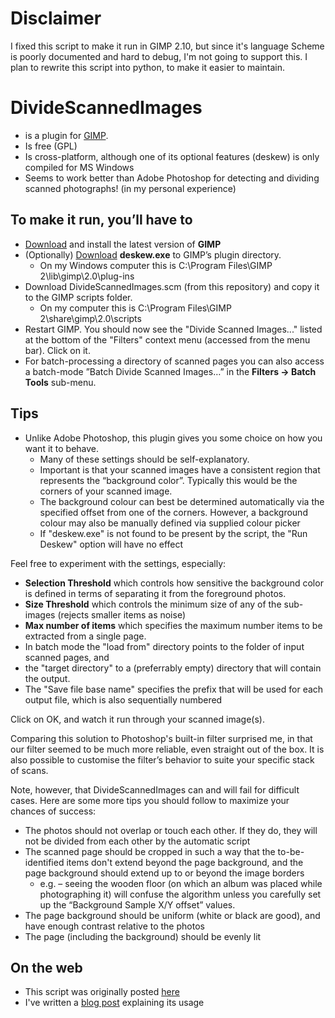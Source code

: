 # Disclaimer

I fixed this script to make it run in GIMP 2.10, but since it's language Scheme is poorly documented and hard to debug, I'm not going to support this. I plan to rewrite this script into python, to make it easier to maintain.

# DivideScannedImages 

* is a plugin for [GIMP](http://en.wikipedia.org/wiki/GIMP).
* Is free (GPL)
* Is cross-platform, although one of its optional features (deskew) is only compiled for MS Windows
* Seems to work better than Adobe Photoshop for detecting and dividing scanned photographs! (in my personal experience)

## To make it run, you’ll have to
* [Download](http://www.gimp.org/downloads/) and install the latest version of **GIMP**
* (Optionally) [Download](http://francoismalan.com/wp-content/uploads/2013/01/deskew.exe) **deskew.exe** to GIMP’s plugin directory.
    * On my Windows computer this is C:\Program Files\GIMP 2\lib\gimp\2.0\plug-ins
* Download DivideScannedImages.scm (from this repository) and copy it to the GIMP scripts folder. 
    * On my computer this is C:\Program Files\GIMP 2\share\gimp\2.0\scripts
* Restart GIMP. You should now see the "Divide Scanned Images..." listed at the bottom of the "Filters" context menu (accessed from the menu bar). Click on it.
* For batch-processing a directory of scanned pages you can also access a batch-mode ”Batch Divide Scanned Images…” in the **Filters -> Batch Tools** sub-menu.

## Tips
* Unlike Adobe Photoshop, this plugin gives you some choice on how you want it to behave. 
    * Many of these settings should be self-explanatory. 
    * Important is that your scanned images have a consistent region that represents the “background color”. Typically this would be the corners of your scanned image. 
    * The background colour can best be determined automatically via the specified offset from one of the corners. However, a background colour may also be manually defined via supplied colour picker
    * If "deskew.exe" is not found to be present by the script, the "Run Deskew" option will have no effect

Feel free to experiment with the settings, especially:

* **Selection Threshold** which controls how sensitive the background color is defined in terms of separating it from the foreground photos.
* **Size Threshold** which controls the minimum size of any of the sub-images (rejects smaller items as noise)
* **Max number of items** which specifies the maximum number items to be extracted from a single page. 
* In batch mode the "load from" directory points to the folder of input scanned pages, and 
* the "target directory" to a (preferrably empty) directory that will contain the output.
* The "Save file base name" specifies the prefix that will be used for each output file, which is also sequentially numbered

Click on OK, and watch it run through your scanned image(s).

Comparing this solution to Photoshop's built-in filter surprised me, in that our filter seemed to be much more reliable, even straight out of the box. It is also possible to customise the filter’s behavior to suite your specific stack of scans.

Note, however, that DivideScannedImages can and will fail for difficult cases. Here are some more tips you should follow to maximize your chances of success:

* The photos should not overlap or touch each other. If they do, they will not be divided from each other by the automatic script
* The scanned page should be cropped in such a way that the to-be-identified items don't extend beyond the page background, and the page background should extend up to or beyond the image borders 
    * e.g. – seeing the wooden floor (on which an album was placed while photographing it) will confuse the algorithm unless you carefully set up the “Background Sample X/Y offset” values.
* The page background should be uniform (white or black are good), and have enough contrast relative to the photos
* The page (including the background) should be evenly lit

## On the web
* This script was originally posted [here](http://registry.gimp.org/node/22177)
* I've written a [blog post](http://francoismalan.com/2013/01/how-to-batch-separate-crop-multiple-scanned-photos/) explaining its usage

